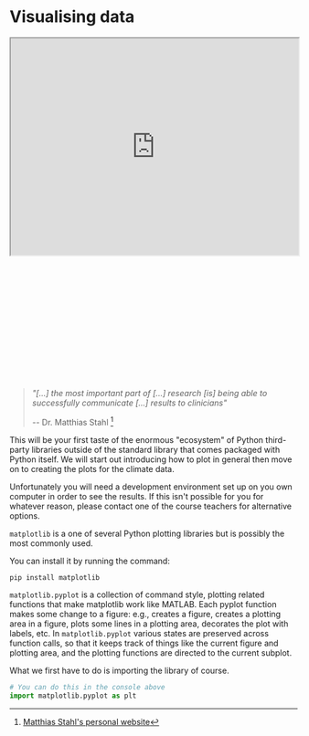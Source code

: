# Visualising data

<iframe style="width: 100%; height:380px; position:sticky; top:30px" src="https://pyodide.org/en/stable/console.html"></iframe>

<div style="width: 100%; min-height: 200px">
<img id="plot-output" src="">
</div>

<br>

 <script>
 window.addEventListener("message", (evt) => {
   if (evt.data.startsWith("imagedata:")) {
     const data = evt.data.slice(10);
     document.querySelector("#plot-output").src = `data:image/png;base64,${data}`
   }
 });
 </script>

> _"[...] the most important part of [...] research [is] being able to successfully communicate [...] results to clinicians"_
>
> -- Dr. Matthias Stahl [^1]

This will be your first taste of the enormous "ecosystem" of Python third-party libraries outside of
the standard library that comes packaged with Python itself. We will start out introducing how to
plot in general then move on to creating the plots
for the climate data.

Unfortunately you will need a development environment set up on you own computer in order to see the
results. If this isn't possible for you for whatever reason, please contact one of the course teachers
for alternative options.

`matplotlib` is a one of several Python plotting libraries but is possibly the most commonly used.

You can install it by running the command:

```bash
pip install matplotlib
```

`matplotlib.pyplot` is a collection of command style, plotting related functions that make matplotlib
work like MATLAB. Each pyplot function makes some change to a figure: e.g., creates a figure, creates
a plotting area in a figure, plots some lines in a plotting area, decorates the plot with labels, etc.
In `matplotlib.pyplot` various states are preserved across function calls, so that it keeps
track of things like the current figure and plotting area, and the plotting functions are directed to
the current subplot.

What we first have to do is importing the library of course.

```python
# You can do this in the console above
import matplotlib.pyplot as plt

```

[^1]: [Matthias Stahl's personal website](https://www.higsch.com/about/)
